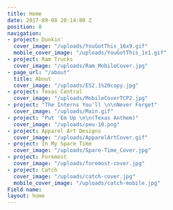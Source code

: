 ```yaml
---
title: Home
date: 2017-09-08 20:14:00 Z
position: 0
navigation:
- project: Dunkin'
  cover_image: "/uploads/YouGotThis_16x9.gif"
  mobile_cover_image: "/uploads/YouGotThis_1x1.gif"
- project: Ram Trucks
  cover_image: "/uploads/Ram_MobileCover.jpg"
- page_url: "/about"
  title: About
  cover_image: "/uploads/ES2.1%20copy.jpg"
- project: Texas Central
  cover_image: "/uploads/MobileCoverTCP2.jpg"
- project: "The Interns You'll \n\nNever Forget"
  cover_image: "/uploads/Main.gif"
- project: "Put 'Em Up \n\n(Texas Anthem)"
  cover_image: "/uploads/peu-10.png"
- project: Apparel Art Designs
  cover_image: "/uploads/ApparelArtCover.gif"
- project: In My Spare Time
  cover_image: "/uploads/Spare-Time_Cover.jpg"
- project: Foremost
  cover_image: "/uploads/foremost-cover.jpg"
- project: Catch
  cover_image: "/uploads/catch-cover.jpg"
  mobile_cover_image: "/uploads/catch-mobile.jpg"
Field name: 
layout: home
---
```



